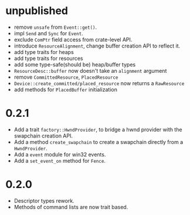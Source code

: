 # unpublished
- remove `unsafe` from `Event::get()`.
- impl `Send` and `Sync` for `Event`.
- exclude `ComPtr` field access from crate-level API.
- introduce `ResourceAlignment`, change buffer creation API to reflect it.
- add type traits for heaps
- add type traits for resources
- add some type-safe(should be) heap/buffer types
- `ResourceDesc::buffer` now doesn't take an `alignment` argument
- remove `CommittedResource`, `PlacedResource`
- `Device::create_committed/placed_resource` now returns a `RawResource`
- add methods for `PlacedBuffer` initialization

# 0.2.1
- Add a trait `factory::HwndProvider`, to bridge a hwnd provider with the swapchain creation API.
- Add a method `create_swapchain` to create a swapchain directly from a `HwndProvider`.
- Add a `event` module for win32 events.
- Add a `set_event_on` method for `Fence`.

# 0.2.0
- Descriptor types rework.
- Methods of command lists are now trait based.
